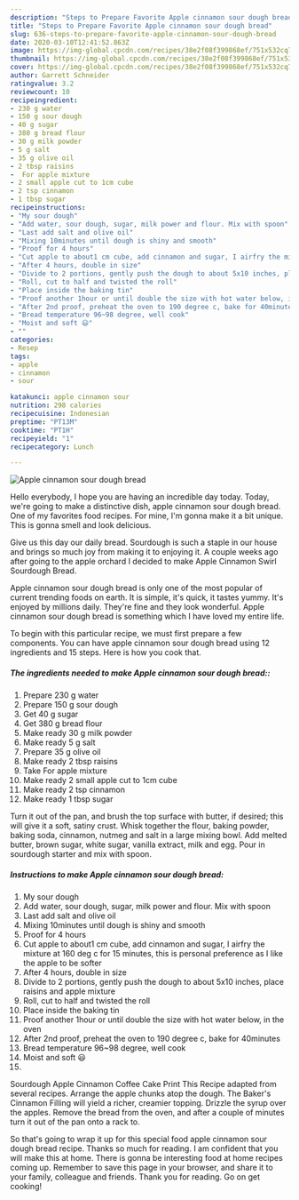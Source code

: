 ```yaml
---
description: "Steps to Prepare Favorite Apple cinnamon sour dough bread"
title: "Steps to Prepare Favorite Apple cinnamon sour dough bread"
slug: 636-steps-to-prepare-favorite-apple-cinnamon-sour-dough-bread
date: 2020-03-10T12:41:52.863Z
image: https://img-global.cpcdn.com/recipes/38e2f08f399868ef/751x532cq70/apple-cinnamon-sour-dough-bread-recipe-main-photo.jpg
thumbnail: https://img-global.cpcdn.com/recipes/38e2f08f399868ef/751x532cq70/apple-cinnamon-sour-dough-bread-recipe-main-photo.jpg
cover: https://img-global.cpcdn.com/recipes/38e2f08f399868ef/751x532cq70/apple-cinnamon-sour-dough-bread-recipe-main-photo.jpg
author: Garrett Schneider
ratingvalue: 3.2
reviewcount: 10
recipeingredient:
- 230 g water
- 150 g sour dough
- 40 g sugar
- 380 g bread flour
- 30 g milk powder
- 5 g salt
- 35 g olive oil
- 2 tbsp raisins
-  For apple mixture
- 2 small apple cut to 1cm cube
- 2 tsp cinnamon
- 1 tbsp sugar
recipeinstructions:
- "My sour dough"
- "Add water, sour dough, sugar, milk power and flour. Mix with spoon"
- "Last add salt and olive oil"
- "Mixing 10minutes until dough is shiny and smooth"
- "Proof for 4 hours"
- "Cut apple to about1 cm cube, add cinnamon and sugar, I airfry the mixture at 160 deg c for 15 minutes, this is personal preference as I like the apple to be softer"
- "After 4 hours, double in size"
- "Divide to 2 portions, gently push the dough to about 5x10 inches, place raisins and apple mixture"
- "Roll, cut to half and twisted the roll"
- "Place inside the baking tin"
- "Proof another 1hour or until double the size with hot water below, in the oven"
- "After 2nd proof, preheat the oven to 190 degree c, bake for 40minutes"
- "Bread temperature 96~98 degree, well cook"
- "Moist and soft 😃"
- ""
categories:
- Resep
tags:
- apple
- cinnamon
- sour

katakunci: apple cinnamon sour
nutrition: 298 calories
recipecuisine: Indonesian
preptime: "PT13M"
cooktime: "PT1H"
recipeyield: "1"
recipecategory: Lunch

---
```



![Apple cinnamon sour dough bread](https://img-global.cpcdn.com/recipes/38e2f08f399868ef/751x532cq70/apple-cinnamon-sour-dough-bread-recipe-main-photo.jpg)

Hello everybody, I hope you are having an incredible day today. Today, we're going to make a distinctive dish, apple cinnamon sour dough bread. One of my favorites food recipes. For mine, I'm gonna make it a bit unique. This is gonna smell and look delicious.

Give us this day our daily bread. Sourdough is such a staple in our house and brings so much joy from making it to enjoying it. A couple weeks ago after going to the apple orchard I decided to make Apple Cinnamon Swirl Sourdough Bread.

Apple cinnamon sour dough bread is only one of the most popular of current trending foods on earth. It is simple, it's quick, it tastes yummy. It's enjoyed by millions daily. They're fine and they look wonderful. Apple cinnamon sour dough bread is something which I have loved my entire life.


To begin with this particular recipe, we must first prepare a few components. You can have apple cinnamon sour dough bread using 12 ingredients and 15 steps. Here is how you cook that.

##### The ingredients needed to make Apple cinnamon sour dough bread::

1. Prepare 230 g water
1. Prepare 150 g sour dough
1. Get 40 g sugar
1. Get 380 g bread flour
1. Make ready 30 g milk powder
1. Make ready 5 g salt
1. Prepare 35 g olive oil
1. Make ready 2 tbsp raisins
1. Take  For apple mixture
1. Make ready 2 small apple cut to 1cm cube
1. Make ready 2 tsp cinnamon
1. Make ready 1 tbsp sugar


Turn it out of the pan, and brush the top surface with butter, if desired; this will give it a soft, satiny crust. Whisk together the flour, baking powder, baking soda, cinnamon, nutmeg and salt in a large mixing bowl. Add melted butter, brown sugar, white sugar, vanilla extract, milk and egg. Pour in sourdough starter and mix with spoon. 

##### Instructions to make Apple cinnamon sour dough bread:

1. My sour dough
1. Add water, sour dough, sugar, milk power and flour. Mix with spoon
1. Last add salt and olive oil
1. Mixing 10minutes until dough is shiny and smooth
1. Proof for 4 hours
1. Cut apple to about1 cm cube, add cinnamon and sugar, I airfry the mixture at 160 deg c for 15 minutes, this is personal preference as I like the apple to be softer
1. After 4 hours, double in size
1. Divide to 2 portions, gently push the dough to about 5x10 inches, place raisins and apple mixture
1. Roll, cut to half and twisted the roll
1. Place inside the baking tin
1. Proof another 1hour or until double the size with hot water below, in the oven
1. After 2nd proof, preheat the oven to 190 degree c, bake for 40minutes
1. Bread temperature 96~98 degree, well cook
1. Moist and soft 😃
1. 


Sourdough Apple Cinnamon Coffee Cake Print This Recipe adapted from several recipes. Arrange the apple chunks atop the dough. The Baker&#39;s Cinnamon Filling will yield a richer, creamier topping. Drizzle the syrup over the apples. Remove the bread from the oven, and after a couple of minutes turn it out of the pan onto a rack to. 

So that's going to wrap it up for this special food apple cinnamon sour dough bread recipe. Thanks so much for reading. I am confident that you will make this at home. There is gonna be interesting food at home recipes coming up. Remember to save this page in your browser, and share it to your family, colleague and friends. Thank you for reading. Go on get cooking!
